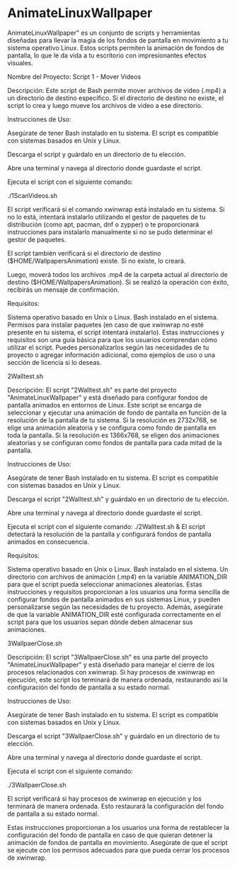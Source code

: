 # AnimateLinuxWallpaper
AnimateLinuxWallpaper" es un conjunto de scripts y herramientas diseñadas para llevar la magia de los fondos de pantalla en movimiento a tu sistema operativo Linux. Estos scripts permiten la animación de fondos de pantalla, lo que le da vida a tu escritorio con impresionantes efectos visuales. 

Nombre del Proyecto: Script 1 - Mover Videos

Descripción:
Este script de Bash permite mover archivos de video (.mp4) a un directorio de destino específico. Si el directorio de destino no existe, el script lo crea y luego mueve los archivos de video a ese directorio.

Instrucciones de Uso:

Asegúrate de tener Bash instalado en tu sistema. El script es compatible con sistemas basados en Unix y Linux.

Descarga el script y guárdalo en un directorio de tu elección.

Abre una terminal y navega al directorio donde guardaste el script.

Ejecuta el script con el siguiente comando:

./1ScanVideos.sh

El script verificará si el comando xwinwrap está instalado en tu sistema. Si no lo está, intentará instalarlo utilizando el gestor de paquetes de tu distribución (como apt, pacman, dnf o zypper) o te proporcionará instrucciones para instalarlo manualmente si no se pudo determinar el gestor de paquetes.

El script también verificará si el directorio de destino ($HOME/WallpapersAnimation) existe. Si no existe, lo creará.

Luego, moverá todos los archivos .mp4 de la carpeta actual al directorio de destino ($HOME/WallpapersAnimation). Si se realizó la operación con éxito, recibirás un mensaje de confirmación.

Requisitos:

Sistema operativo basado en Unix o Linux.
Bash instalado en el sistema.
Permisos para instalar paquetes (en caso de que xwinwrap no esté presente en tu sistema, el script intentará instalarlo).
Estas instrucciones y requisitos son una guía básica para que los usuarios comprendan cómo utilizar el script. Puedes personalizarlos según las necesidades de tu proyecto o agregar información adicional, como ejemplos de uso o una sección de licencia si lo deseas.

2Walltest.sh

Descripción:
El script "2Walltest.sh" es parte del proyecto "AnimateLinuxWallpaper" y está diseñado para configurar fondos de pantalla animados en entornos de Linux. Este script se encarga de seleccionar y ejecutar una animación de fondo de pantalla en función de la resolución de la pantalla de tu sistema. Si la resolución es 2732x768, se elige una animación aleatoria y se configura como fondo de pantalla en toda la pantalla. Si la resolución es 1366x768, se eligen dos animaciones aleatorias y se configuran como fondos de pantalla para cada mitad de la pantalla.

Instrucciones de Uso:

Asegúrate de tener Bash instalado en tu sistema. El script es compatible con sistemas basados en Unix y Linux.

Descarga el script "2Walltest.sh" y guárdalo en un directorio de tu elección.

Abre una terminal y navega al directorio donde guardaste el script.

Ejecuta el script con el siguiente comando:
./2Walltest.sh &
El script detectará la resolución de la pantalla y configurará fondos de pantalla animados en consecuencia.

Requisitos:

Sistema operativo basado en Unix o Linux.
Bash instalado en el sistema.
Un directorio con archivos de animación (.mp4) en la variable ANIMATION_DIR para que el script pueda seleccionar animaciones aleatorias.
Estas instrucciones y requisitos proporcionan a los usuarios una forma sencilla de configurar fondos de pantalla animados en sus sistemas Linux, y pueden personalizarse según las necesidades de tu proyecto. Además, asegúrate de que la variable ANIMATION_DIR esté configurada correctamente en el script para que los usuarios sepan dónde deben almacenar sus animaciones.

3WallpaerClose.sh

Descripción:
El script "3WallpaerClose.sh" es una parte del proyecto "AnimateLinuxWallpaper" y está diseñado para manejar el cierre de los procesos relacionados con xwinwrap. Si hay procesos de xwinwrap en ejecución, este script los terminará de manera ordenada, restaurando así la configuración del fondo de pantalla a su estado normal.

Instrucciones de Uso:

Asegúrate de tener Bash instalado en tu sistema. El script es compatible con sistemas basados en Unix y Linux.

Descarga el script "3WallpaerClose.sh" y guárdalo en un directorio de tu elección.

Abre una terminal y navega al directorio donde guardaste el script.

Ejecuta el script con el siguiente comando:

./3WallpaerClose.sh

El script verificará si hay procesos de xwinwrap en ejecución y los terminará de manera ordenada. Esto restaurará la configuración del fondo de pantalla a su estado normal.

Estas instrucciones proporcionan a los usuarios una forma de restablecer la configuración del fondo de pantalla en caso de que quieran detener la animación de fondos de pantalla en movimiento. Asegúrate de que el script se ejecute con los permisos adecuados para que pueda cerrar los procesos de xwinwrap.




